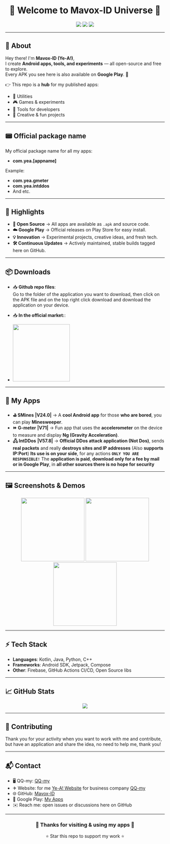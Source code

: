 <h1 align="center">🚀 Welcome to Mavox-ID Universe 🌌</h1>

<p align="center">
  <img src="https://img.shields.io/badge/Ye--A!-Official-blueviolet?style=for-the-badge&logo=github" />
  <img src="https://img.shields.io/badge/Fun-Apps-success?style=for-the-badge" />
  <img src="https://img.shields.io/badge/Google%20Play-Android-green?style=for-the-badge&logo=google-play" />

</p>

---

## 📱 About

Hey there! I'm **Mavox-ID (Ye-A!)**,  
I create **Android apps, tools, and experiments** — all open-source and free to explore.  
Every APK you see here is also available on **Google Play**. 🎉  

👉 This repo is a **hub** for my published apps:  
- 🔧 Utilities  
- 🎮 Games & experiments  
- 📡 Tools for developers  
- 🎨 Creative & fun projects

---

## 📟 Official package name

My official package name for all my apps:

- **com.yea.[appname]**

Example:

- **com.yea.gmeter**
- **com.yea.intddos**
- And etc.

---

## 🌟 Highlights

- **📂 Open Source** → All apps are available as `.apk` and source code.  
- **☁️ Google Play** → Official releases on Play Store for easy install.  
- **💡 Innovation** → Experimental projects, creative ideas, and fresh tech.  
- **🛠 Continuous Updates** → Actively maintained, stable builds tagged here on GitHub.  

---

## 📦 Downloads

- 📥 **Github repo files**:  
  Go to the folder of the application you want to download, then click on the APK file and on the top right click download and download the application on your device.

- 📥 **In the official market:**:

- <a href="https://play.google.com/store/apps/dev?id=YOUR_DEV_ID">
    <img src="https://upload.wikimedia.org/wikipedia/commons/7/78/Google_Play_Store_badge_EN.svg" width="180">
  </a>

---

## 💾 My Apps

- **⛳ SMines** **|V24.0|** → A **cool Android app** for those **who are bored**, you can play **Minesweeper**. 
- **⏩ G-meter** **|V71|** → Fun app that uses the **accelerometer** on the device to measure and display **Ng (Gravity Acceleration)**.  
- **🖧 IntDDos** **|V57.8|** → **Official DDos attack application (Not Dos)**, sends **real packets** and really **destroys sites and IP addresses** (Also **supports IP:Port**) **Its use is on your side**, for any actions **`ONLY YOU ARE RESPONSIBLE!`** The **application is paid**, **download only for a fee by mail or in Google Play**, in **all other sources there is no hope for security**  
---

## 🖼️ Screenshots & Demos

<p align="center">
  <img src="https://github.com/Mavox-ID/Github_Apps/raw/main/assets/G-meter.jpg" width="200" />
  <img src="https://github.com/Mavox-ID/Github_Apps/raw/main/assets/IntDDos.jpg" width="200" />
<img src="https://github.com/Mavox-ID/Github_Apps/raw/main/assets/SMines.jpg" width="200" />
</p>

---

## ⚡ Tech Stack

- **Languages**: Kotlin, Java, Python, C++  
- **Frameworks**: Android SDK, Jetpack, Compose  
- **Other**: Firebase, GitHub Actions CI/CD, Open Source libs  

---

## 📈 GitHub Stats

<p align="center">
  <img src="https://github-readme-stats.vercel.app/api?username=Mavox-ID&show_icons=true&theme=tokyonight" />
</p>

---

## 🤝 Contributing

Thank you for your activity when you want to work with me and contribute, but have an application and share the idea, no need to help me, thank you!

---

## 📬 Contact

- 🖥️ QQ-my: [QQ-my](https://qq-my.pp.ua)  
- ✈︎ Website: for me [Ye-A! Website](https://ye-a.pp.ua) for business company [QQ-my](https://qq-my.pp.ua)
- 🌐 GitHub: [Mavox-ID](https://github.com/Mavox-ID) 
- 🛒 Google Play: [My Apps](https://play.google.com/store/apps/dev?id=YOUR_DEV_ID)  
- ✉️ Reach me: open issues or discussions here on GitHub  

---

<h3 align="center">💜 Thanks for visiting & using my apps 💜</h3>
<p align="center">⭐ Star this repo to support my work ⭐</p>
